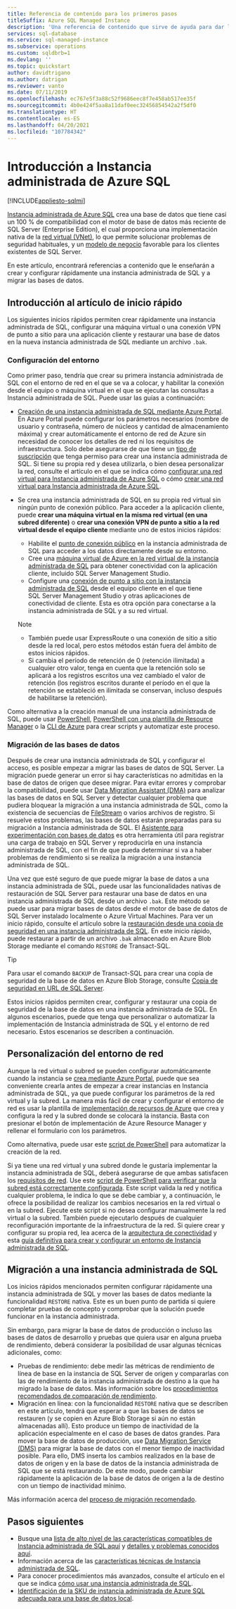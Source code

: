 ```yaml
---
title: Referencia de contenido para los primeros pasos
titleSuffix: Azure SQL Managed Instance
description: 'Una referencia de contenido que sirve de ayuda para dar los primeros pasos con Instancia administrada de Azure SQL. '
services: sql-database
ms.service: sql-managed-instance
ms.subservice: operations
ms.custom: sqldbrb=1
ms.devlang: ''
ms.topic: quickstart
author: davidtrigano
ms.author: datrigan
ms.reviewer: vanto
ms.date: 07/11/2019
ms.openlocfilehash: ec767e5f3a88c52f9686eec8f7e458ab517ee35f
ms.sourcegitcommit: 4b0e424f5aa8a11daf0eec32456854542a2f5df0
ms.translationtype: HT
ms.contentlocale: es-ES
ms.lasthandoff: 04/20/2021
ms.locfileid: "107784342"
---
```

# <a name="getting-started-with-azure-sql-managed-instance"></a>Introducción a Instancia administrada de Azure SQL
[!INCLUDE[appliesto-sqlmi](../includes/appliesto-sqlmi.md)]

[Instancia administrada de Azure SQL](sql-managed-instance-paas-overview.md) crea una base de datos que tiene casi un 100 % de compatibilidad con el motor de base de datos más reciente de SQL Server (Enterprise Edition), el cual proporciona una implementación nativa de la [red virtual (VNet)](../../virtual-network/virtual-networks-overview.md), lo que permite solucionar problemas de seguridad habituales, y un [modelo de negocio](https://azure.microsoft.com/pricing/details/sql-database/) favorable para los clientes existentes de SQL Server.

En este artículo, encontrará referencias a contenido que le enseñarán a crear y configurar rápidamente una instancia administrada de SQL y a migrar las bases de datos.

## <a name="quickstart-overview"></a>Introducción al artículo de inicio rápido

Los siguientes inicios rápidos permiten crear rápidamente una instancia administrada de SQL, configurar una máquina virtual o una conexión VPN de punto a sitio para una aplicación cliente y restaurar una base de datos en la nueva instancia administrada de SQL mediante un archivo `.bak`.

### <a name="configure-environment"></a>Configuración del entorno

Como primer paso, tendría que crear su primera instancia administrada de SQL con el entorno de red en el que se va a colocar, y habilitar la conexión desde el equipo o máquina virtual en el que se ejecutan las consultas a Instancia administrada de SQL. Puede usar las guías a continuación:

- [Creación de una instancia administrada de SQL mediante Azure Portal](instance-create-quickstart.md). En Azure Portal puede configurar los parámetros necesarios (nombre de usuario y contraseña, número de núcleos y cantidad de almacenamiento máxima) y crear automáticamente el entorno de red de Azure sin necesidad de conocer los detalles de red ni los requisitos de infraestructura. Solo debe asegurarse de que tiene un [tipo de suscripción](resource-limits.md#supported-subscription-types) que tenga permiso para crear una instancia administrada de SQL. Si tiene su propia red y desea utilizarla, o bien desea personalizar la red, consulte el artículo en el que se indica cómo [configurar una red virtual para Instancia administrada de Azure SQL](vnet-existing-add-subnet.md) o cómo [crear una red virtual para Instancia administrada de Azure SQL](virtual-network-subnet-create-arm-template.md).
- Se crea una instancia administrada de SQL en su propia red virtual sin ningún punto de conexión público. Para acceder a la aplicación cliente, puede **crear una máquina virtual en la misma red virtual (en una subred diferente)** o **crear una conexión VPN de punto a sitio a la red virtual desde el equipo cliente** mediante uno de estos inicios rápidos:
  - Habilite el [punto de conexión público](public-endpoint-configure.md) en la instancia administrada de SQL para acceder a los datos directamente desde su entorno.
  - Cree una [máquina virtual de Azure en la red virtual de la instancia administrada de SQL](connect-vm-instance-configure.md) para obtener conectividad con la aplicación cliente, incluido SQL Server Management Studio.
  - Configure una [conexión de punto a sitio con la instancia administrada de SQL](point-to-site-p2s-configure.md) desde el equipo cliente en el que tiene SQL Server Management Studio y otras aplicaciones de conectividad de cliente. Esta es otra opción para conectarse a la instancia administrada de SQL y a su red virtual.

  > [!NOTE]
  > - También puede usar ExpressRoute o una conexión de sitio a sitio desde la red local, pero estos métodos están fuera del ámbito de estos inicios rápidos.
  > - Si cambia el período de retención de 0 (retención ilimitada) a cualquier otro valor, tenga en cuenta que la retención solo se aplicará a los registros escritos una vez cambiado el valor de retención (los registros escritos durante el período en el que la retención se estableció en ilimitada se conservan, incluso después de habilitarse la retención).

Como alternativa a la creación manual de una instancia administrada de SQL, puede usar [PowerShell](scripts/create-configure-managed-instance-powershell.md), [PowerShell con una plantilla de Resource Manager](./create-template-quickstart.md) o la [CLI de Azure](/cli/azure/sql/mi#az_sql_mi_create) para crear scripts y automatizar este proceso.

### <a name="migrate-your-databases"></a>Migración de las bases de datos

Después de crear una instancia administrada de SQL y configurar el acceso, es posible empezar a migrar las bases de datos de SQL Server. La migración puede generar un error si hay características no admitidas en la base de datos de origen que desee migrar. Para evitar errores y comprobar la compatibilidad, puede usar [Data Migration Assistant (DMA)](https://www.microsoft.com/download/details.aspx?id=53595) para analizar las bases de datos en SQL Server y detectar cualquier problema que pudiera bloquear la migración a una instancia administrada de SQL, como la existencia de secuencias de [FileStream](/sql/relational-databases/blob/filestream-sql-server) o varios archivos de registro. Si resuelve estos problemas, las bases de datos estarán preparadas para su migración a Instancia administrada de SQL. El [Asistente para experimentación con bases de datos](/sql/dea/database-experimentation-assistant-overview) es otra herramienta útil para registrar una carga de trabajo en SQL Server y reproducirla en una instancia administrada de SQL, con el fin de que pueda determinar si va a haber problemas de rendimiento si se realiza la migración a una instancia administrada de SQL.

Una vez que esté seguro de que puede migrar la base de datos a una instancia administrada de SQL, puede usar las funcionalidades nativas de restauración de SQL Server para restaurar una base de datos en una instancia administrada de SQL desde un archivo `.bak`. Este método se puede usar para migrar bases de datos desde el motor de base de datos de SQL Server instalado localmente o Azure Virtual Machines. Para ver un inicio rápido, consulte el artículo sobre la [restauración desde una copia de seguridad en una instancia administrada de SQL](restore-sample-database-quickstart.md). En este inicio rápido, puede restaurar a partir de un archivo `.bak` almacenado en Azure Blob Storage mediante el comando `RESTORE` de Transact-SQL.

> [!TIP]
> Para usar el comando `BACKUP` de Transact-SQL para crear una copia de seguridad de la base de datos en Azure Blob Storage, consulte [Copia de seguridad en URL de SQL Server](/sql/relational-databases/backup-restore/sql-server-backup-to-url).

Estos inicios rápidos permiten crear, configurar y restaurar una copia de seguridad de la base de datos en una instancia administrada de SQL. En algunos escenarios, puede que tenga que personalizar o automatizar la implementación de Instancia administrada de SQL y el entorno de red necesario. Estos escenarios se describen a continuación.

## <a name="customize-network-environment"></a>Personalización del entorno de red

Aunque la red virtual o subred se pueden configurar automáticamente cuando la instancia se [crea mediante Azure Portal](instance-create-quickstart.md), puede que sea conveniente crearla antes de empezar a crear instancias en Instancia administrada de SQL, ya que puede configurar los parámetros de la red virtual y la subred. La manera más fácil de crear y configurar el entorno de red es usar la plantilla de [implementación de recursos de Azure](virtual-network-subnet-create-arm-template.md) que crea y configura la red y la subred donde se colocará la instancia. Basta con presionar el botón de implementación de Azure Resource Manager y rellenar el formulario con los parámetros.

Como alternativa, puede usar este [script de PowerShell](https://www.powershellmagazine.com/2018/07/23/configuring-azure-environment-to-set-up-azure-sql-database-managed-instance-preview/) para automatizar la creación de la red.

Si ya tiene una red virtual y una subred donde le gustaría implementar la instancia administrada de SQL, deberá asegurarse de que ambas satisfacen los [requisitos de red](connectivity-architecture-overview.md#network-requirements). Use este [script de PowerShell para verificar que la subred está correctamente configurada](vnet-existing-add-subnet.md). Este script valida la red y notifica cualquier problema, le indica lo que se debe cambiar y, a continuación, le ofrece la posibilidad de realizar los cambios necesarios en la red virtual o en la subred. Ejecute este script si no desea configurar manualmente la red virtual o la subred. También puede ejecutarlo después de cualquier reconfiguración importante de la infraestructura de la red. Si quiere crear y configurar su propia red, lea acerca de la [arquitectura de conectividad](connectivity-architecture-overview.md) y esta [guía definitiva para crear y configurar un entorno de Instancia administrada de SQL](https://medium.com/azure-sqldb-managed-instance/the-ultimate-guide-for-creating-and-configuring-azure-sql-managed-instance-environment-91ff58c0be01).

## <a name="migrate-to-a-sql-managed-instance"></a>Migración a una instancia administrada de SQL

Los inicios rápidos mencionados permiten configurar rápidamente una instancia administrada de SQL y mover las bases de datos mediante la funcionalidad `RESTORE` nativa. Este es un buen punto de partida si quiere completar pruebas de concepto y comprobar que la solución puede funcionar en la instancia administrada.

Sin embargo, para migrar la base de datos de producción o incluso las bases de datos de desarrollo y pruebas que quiera usar en alguna prueba de rendimiento, deberá considerar la posibilidad de usar algunas técnicas adicionales, como:

- Pruebas de rendimiento: debe medir las métricas de rendimiento de línea de base en la instancia de SQL Server de origen y compararlas con las de rendimiento de la instancia administrada de destino a la que ha migrado la base de datos. Más información sobre los [procedimientos recomendados de comparación de rendimiento](https://techcommunity.microsoft.com/t5/Azure-SQL-Database/The-best-practices-for-performance-comparison-between-Azure-SQL/ba-p/683210).
- Migración en línea: con la funcionalidad `RESTORE` nativa que se describen en este artículo, tendrá que esperar a que las bases de datos se restauren (y se copien en Azure Blob Storage si aún no están almacenadas allí). Esto produce un tiempo de inactividad de la aplicación especialmente en el caso de bases de datos grandes. Para mover la base de datos de producción, use [Data Migration Service (DMS)](../../dms/tutorial-sql-server-to-managed-instance.md?toc=%2fazure%2fsql-database%2ftoc.json) para migrar la base de datos con el menor tiempo de inactividad posible. Para ello, DMS inserta los cambios realizados en la base de datos de origen y en la base de datos de la instancia administrada de SQL que se está restaurando. De este modo, puede cambiar rápidamente la aplicación de la base de datos de origen a la de destino con un tiempo de inactividad mínimo.

Más información acerca del [proceso de migración recomendado](migrate-to-instance-from-sql-server.md).

## <a name="next-steps"></a>Pasos siguientes

- Busque una [lista de alto nivel de las características compatibles de Instancia administrada de SQL aquí](../database/features-comparison.md) y [detalles y problemas conocidos aquí](transact-sql-tsql-differences-sql-server.md).
- Información acerca de las [características técnicas de Instancia administrada de SQL](resource-limits.md#service-tier-characteristics).
- Para conocer procedimientos más avanzados, consulte el artículo en el que se indica [cómo usar una instancia administrada de SQL](how-to-content-reference-guide.md).
- [Identificación de la SKU de instancia administrada de Azure SQL adecuada para una base de datos local](/sql/dma/dma-sku-recommend-sql-db/).